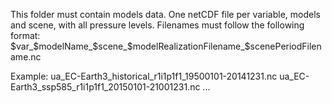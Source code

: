 This folder must contain models data.
One netCDF file per variable, models and scene, with all pressure levels. 
Filenames must follow the following format: $var_$modelName_$scene_$modelRealizationFilename_$scenePeriodFilename.nc

Example: 
ua_EC-Earth3_historical_r1i1p1f1_19500101-20141231.nc 
ua_EC-Earth3_ssp585_r1i1p1f1_20150101-21001231.nc
...

